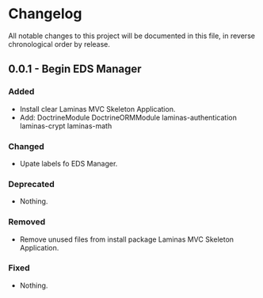 # Changelog

All notable changes to this project will be documented in this file, in reverse chronological order by release.

## 0.0.1 - Begin EDS Manager

### Added

- Install clear Laminas MVC Skeleton Application.
- Add:  DoctrineModule
        DoctrineORMModule
	laminas-authentication
	laminas-crypt
	laminas-math


### Changed

- Upate labels fo EDS Manager.

### Deprecated

- Nothing.

### Removed

- Remove unused files from install package Laminas MVC Skeleton Application.

### Fixed

- Nothing.


### 

